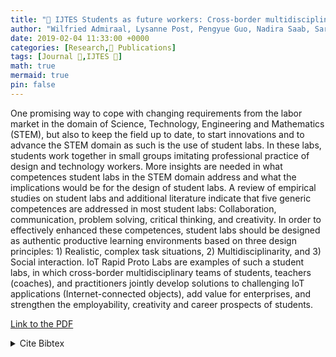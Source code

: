 ```yaml
---
title: "📜 IJTES Students as future workers: Cross-border multidisciplinary learning labs in higher education"
author: "Wilfried Admiraal, Lysanne Post, Pengyue Guo, Nadira Saab, Sari Makinen, Ohto Rainio, Johanna Vuori, **Jacky Bourgeois**, Gerd Kortuem, Gerard Danford"
date: 2019-02-04 11:33:00 +0000
categories: [Research,📜 Publications]
tags: [Journal 📕,IJTES 🎯]
math: true
mermaid: true
pin: false
---
```


One promising way to cope with changing requirements from the labor market in the domain of Science, Technology, Engineering and Mathematics (STEM), but also  to  keep  the  field  up  to  date,  to  start  innovations  and  to  advance  the  STEM domain as such is the use of student labs. In these labs, students work together in small  groups  imitating  professional  practice  of  design  and  technology  workers. More insights are needed in what competences student labs in the STEM domain address  and  what  the  implications  would  be  for  the  design  of  student  labs.  A review of empirical studies on student labs and additional literature indicate that five  generic  competences  are  addressed  in  most  student  labs:  Collaboration, communication,  problem  solving,  critical  thinking,  and  creativity.  In  order  to effectively  enhanced  these  competences,  student  labs  should  be  designed  as authentic  productive  learning  environments  based  on  three  design  principles:  1) Realistic, complex task situations, 2) Multidisciplinarity,  and 3) Social interaction. IoT Rapid Proto Labs are examples of such a  student labs, in which cross-border multidisciplinary teams of students, teachers (coaches), and practitioners  jointly  develop  solutions  to  challenging  IoT  applications  (Internet-connected  objects),  add  value  for  enterprises,  and  strengthen  the  employability, creativity and career prospects of students.

[Link to the PDF](https://www.learntechlib.org/d/207262)

<details>
    <summary>Cite Bibtex</summary>
    <pre>
@article{admiral-ijtes-2019,
	author = { Wilfried Admiraal and Lysanne Post and Pengyue Guo and Nadira Saab and Sari Makinen and Ohto Rainio and Johanna Vuori and Jacky Bourgeois and Gerd Kortuem and Gerard Danford },
	title = { Students as Future Workers: Cross-border Multidisciplinary Learning Labs in Higher Education },
	journal = { International Journal of Technology in Education and Science },
	volume = { 3 },
	number = { 2 },
	year = { 2019 },
	month = { February },
	pages = { 85--94 },
	issn = { 2651-5369 },
	url = { https://www.learntechlib.org/p/207262 }
}
    </pre>
</details>
